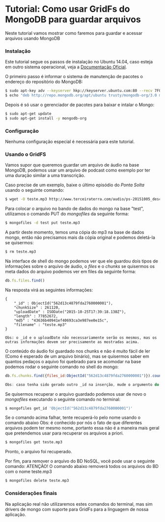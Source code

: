 # Tutorial: Como usar GridFs do MongoDB para guardar arquivos

Neste tutorial vamos mostrar como faremos para guardar e acessar arquivos usando MongoDB
### Instalação

Este tutorial segue os passos de instalação no Ubuntu 14.04, caso esteja em outro sistema operacional, veja a [Documentação Oficial](https://docs.mongodb.org/manual/installation/).

O primeiro passo é informar o sistema de manutenção de pacotes o endereço do repositório do MongoDB:

```bash
$ sudo apt-key adv --keyserver hkp://keyserver.ubuntu.com:80 --recv 7F0CEB10
$ echo "deb http://repo.mongodb.org/apt/ubuntu trusty/mongodb-org/3.0 multiverse" | sudo tee /etc/apt/sources.list.d/mongodb-org-3.0.list
```
Depois é só usar o gerenciador de pacotes para baixar e intalar o Mongo:
```bash
$ sudo apt-get update
$ sudo apt-get install -y mongodb-org
```

### Configuração
Nenhuma configuração especial é necessária para este tutorial.
### Usando o GridFS
Vamos supor que queremos guardar um arquivo de áudio na base MongoDB, podemos usar um arquivo de podcast como exemplo por ter uma duração similar a uma transcrição.

Caso precise de um exemplo, baixe o último episódio do *Ponta Solta* usando o seguinte comando:

```bash
$ wget -O teste.mp3 http://www.terceiraterra.com/audio/ps-20151005_descrenca.mp3
```

Para colocar o arquivo no bando de dados do mongo na base "test", utilizamos o comando PUT do *mongofiles* da seguinte forma:

```bash
$ mongofiles -d test put teste.mp3
```

A partir deste momento, temos uma cópia do mp3 na base de dados mongo, então não precisamos mais da cópia original e podemos deletá-la se quisermos:

```bash
$ rm teste.mp3
```

Na interface de shell do mongo podemos ver que ele guardou dois tipos de informações sobre o arquivo de áudio, o *files* e o *chunks* se quisermos os meta dados do arquivo podemos ver em files da seguinte forma:

```javascript
db.fs.files.find()
```
Na resposta virá as seguintes informações:

```bson
{
    "_id" : ObjectId("562d13c4879fda2760000001"),
    "chunkSize" : 261120,
    "uploadDate" : ISODate("2015-10-25T17:39:18.130Z"),
    "length" : 77852672,
    "md5" : "43636b40941ef40693ca3e987ee0e15c",
    "filename" : "teste.mp3"
}

Obs: o _id e o uploadDate não necessariamente serão os mesmos, mas os outras informações devem ser precisamente as mostradas acima.
```

O conteúdo do áudio foi guardado nos chunks e não é muito fácil de ler (Como é esperado de um arquivo binário), mas se quisermos saber em quantos pedaços o aquivo foi quebrado para se acomodar na base podemos rodar o seguinte comando no shell do mongo:

```javascript
db.fs.chunks.find({files_id:ObjectId("562d13c4879fda2760000001")}).count()

Obs: caso tenha sido gerado outro _id na inserção, mude o argumento do comando acima para o id gerado na sua inserção
```

Se quisermos recuperar o arquivo guardado podemos usar de novo o *mongofiles* executando o seguinte comando no terminal:

```bash
$ mongofiles get_id 'ObjectId("562d13c4879fda2760000001")'
```

Se o comando acima falhar, tente recuperá-lo pelo nome usando o comando abaixo
Obs: é conhecido por nós o fato de que diferentes arquivos podem ter mesmo nome,
portanto essa não é a maneira mais geral que pretendemos usar para recuperar os arquivos a priori.

```bash
$ mongofiles get teste.mp3
```

Pronto, o arquivo foi recuperado.

Por fim, para remover o arquivo do BD NoSQL, você pode usar o seguinte comando:
ATENÇÃO! O comando abaixo removerá todos os arquivos do BD com o nome teste.mp3

```bash
$ mongofiles delete teste.mp3
```

### Considerações finais

Na aplicação real não utilizaremos estes comandos do terminal, mas sim drivers de mongo com suporte para GridFs para a linguagem de nossa aplicação.
